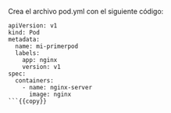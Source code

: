 Crea el archivo pod.yml con el siguiente código:

```
apiVersion: v1
kind: Pod
metadata:
  name: mi-primerpod
  labels:
    app: nginx
    version: v1
spec:
  containers:
    - name: nginx-server
      image: nginx
```{{copy}}

